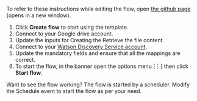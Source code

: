 To refer to these instructions while editing the flow, open [the github page](https://github.com/ot4i/app-connect-templates/blob/master/resources/markdown/Retrieve%20file%20content%20from%20Google%20Drive%20then%20add%20the%20document%20to%20the%20Watson%20Discovery%20Service_instructions.md) (opens in a new window).

1. Click **Create flow** to start using the template.
1. Connect to your Google drive account.
1. Update the inputs for Creating the Retrieve the file content.
1. Connect to your [Watson Discovery Service account](https://developer.ibm.com/integration/docs/app-connect/how-to-guides-for-apps/use-ibm-app-connect-watson-discovery/).
1. Update the mandatory fields and ensure that all the mappings are correct.
1. To start the flow, in the banner open the options menu [&#8942;] then click **Start flow**.

Want to see the flow working? The flow is started by a scheduler. Modify the Schedule event to start the flow as per your need.
